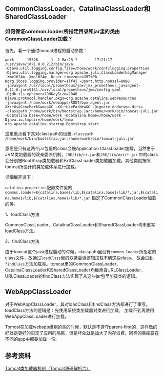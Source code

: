 ## CommonClassLoader、CatalinaClassLoader和SharedClassLoader

### 如何保证common.loader所指定目录和jar里的类由CommonClassLoader加载？
首先，看一个通过tomcat进程的启动参数：
```shell
work      15526      1  2 Mar28 ?        17:21:17 /usr/java/jdk1.8.0_212/bin/java 
-Djava.util.logging.config.file=/home/work/conf/logging.properties 
-Djava.util.logging.manager=org.apache.juli.ClassLoaderLogManager 
-Xmx1024m -Xms1024m -Duser.timezone=GMT+08 -Dorg.jboss.logging.provider=slf4j -Dport.http.nonssl=8080 
-javaagent:/usr/local/prometheus/jmx/jmx_prometheus_javaagent-0.11.0.jar=9151:/usr/local/prometheus/jmx/config.yaml 
-Djdk.tls.ephemeralDHKeySize=2048 -Djava.protocol.handler.pkgs=org.apache.catalina.webresources 
-javaagent:/home/work/webapps/ROOT/bpm-agent.jar -XX:+UseConcMarkSweepGC -XX:+UseParNewGC -Dignore.endorsed.dirs= 
-classpath /home/work/bin/bootstrap.jar:/home/work/bin/tomcat-juli.jar 
-Dcatalina.base=/home/work -Dcatalina.home=/home/work -Djava.io.tmpdir=/home/work/temp 
org.apache.catalina.startup.Bootstrap start
```
这里重点看下其对classpath的设置`-classpath /home/work/bin/bootstrap.jar:/home/work/bin/tomcat-juli.jar`

意思是只有这两个jar包里的class会被Application ClassLoader加载，当然由于JVM类加载器的双亲委派机制，`JRE/lib/rt.jar`和`JRE/lib/ext/*.jar`
中的class会分别被BootStrap类加载器和ExtClassLoader类加载器加载。其他类就按照tomcat所设计的类加载体系进行加载。


详细展开说下：

`catalina.properties`配置文件里的`common.loader=${catalina.base}/lib,${catalina.base}/lib/*.jar,${catalina.home}/lib,${catalina.home}/lib/*.jar`
指定了CommonClassLoader加载的类。

1、loadClass方法

CommonClassLoader、CatalinaClassLoader和SharedClassLoader均未重写loadClass方法。

2、findClass方法

由于tomcat这个java进程启动的时候，classpath里没有`common.loader`所指定的class文件，故通过`loadClass`里的双亲委派逻辑加载不到这些class。
故会进到`findClass`方法加载类。tomcat里的CommonClassLoader、CatalinaClassLoader和SharedClassLoader均继承自URLClassLoader，
URLClassLoader的findClass方法实现了从这些jar包里加载类的逻辑。

## WebAppClassLoader
对于WebAppClassLoader，其对loadClass和findClass方法都进行了重写。loadClass方法的逻辑是：先使用系统类加载器对类进行加载，
加载不到再使用WebAppClassLoader进行加载。

Tomcat在加载webapp级别的类的时候，默认是不遵守parent-first的，这样做的好处是更好的实现了应用的隔离，但是坏处就是加大了内存浪费，同样的类库要在不同的app中都要加载一份。


## 参考资料
[Tomcat类加载器机制（Tomcat源码解析六）](https://blog.csdn.net/jiaomingliang/article/details/47416007)